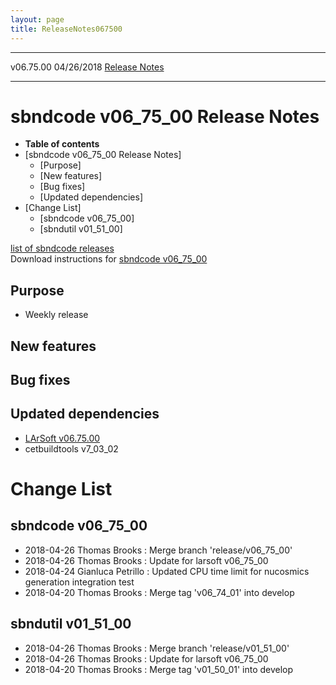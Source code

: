 ```yaml
---
layout: page
title: ReleaseNotes067500
---
```


  ----------- ------------ -- -- ------------------------------------------------------
  v06.75.00   04/26/2018         [Release Notes](ReleaseNotes067500.html)
  ----------- ------------ -- -- ------------------------------------------------------



sbndcode v06\_75\_00 Release Notes
======================================================================================

-   **Table of contents**
-   [sbndcode v06\_75\_00 Release
    Notes]
    -   [Purpose]
    -   [New features]
    -   [Bug fixes]
    -   [Updated dependencies]
-   [Change List]
    -   [sbndcode v06\_75\_00]
    -   [sbndutil v01\_51\_00]

[list of sbndcode
releases](List_of_SBND_code_releases.html)\
Download instructions for [sbndcode
v06\_75\_00](http://scisoft.fnal.gov/scisoft/bundles/sbnd/v06_75_00/sbndcode-v06_75_00.html)



Purpose
----------------------------------

-   Weekly release



New features
--------------------------------------------



Bug fixes
--------------------------------------



Updated dependencies
------------------------------------------------------------

-   [LArSoft
    v06.75.00](https://cdcvs.fnal.gov/redmine/projects/larsoft/wiki/ReleaseNotes067500)
-   cetbuildtools v7\_03\_02



Change List
==========================================



sbndcode v06\_75\_00
----------------------------------------------------------

-   2018-04-26 Thomas Brooks : Merge branch \'release/v06\_75\_00\'
-   2018-04-26 Thomas Brooks : Update for larsoft v06\_75\_00
-   2018-04-24 Gianluca Petrillo : Updated CPU time limit for nucosmics
    generation integration test
-   2018-04-20 Thomas Brooks : Merge tag \'v06\_74\_01\' into develop



sbndutil v01\_51\_00
----------------------------------------------------------

-   2018-04-26 Thomas Brooks : Merge branch \'release/v01\_51\_00\'
-   2018-04-26 Thomas Brooks : Update for larsoft v06\_75\_00
-   2018-04-20 Thomas Brooks : Merge tag \'v01\_50\_01\' into develop
